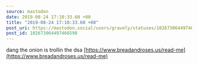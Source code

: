 ```yaml
---
source: mastodon
date: 2019-08-24 17:10:33.60 +00
title: "2019-08-24 17:10:33.60 +00"
post_uri: https://mastodon.social/users/gravely/statuses/102673064497466598
post_id: 102673064497466598
---
```

dang the onion is trollin the dsa [https://www.breadandroses.us/read-me](https://www.breadandroses.us/read-me)


